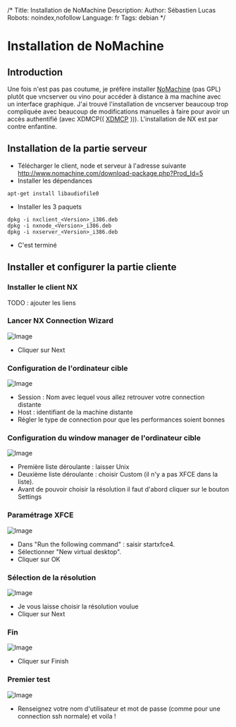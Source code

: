 /*
Title: Installation de NoMachine
Description: 
Author: Sébastien Lucas
Robots: noindex,nofollow
Language: fr
Tags: debian
*/
# Installation de NoMachine

## Introduction
Une fois n'est pas pas coutume, je préfère installer [NoMachine](http://www.nomachine.com/) (pas GPL) plutôt que vncserver ou vino pour accéder à distance à ma machine avec un interface graphique. J'ai trouvé l'installation de vncserver beaucoup trop compliquée avec beaucoup de modifications manuelles à faire pour avoir un accès authentifié (avec XDMCP(( [XDMCP](http://fr.wikipedia.org/wiki/Special:Search?search=XDMCP) ))). L'installation de NX est par contre enfantine.

## Installation de la partie serveur

*	Télécharger le client, node et serveur à l'adresse suivante http://www.nomachine.com/download-package.php?Prod_Id=5
*	Installer les dépendances

```
apt-get install libaudiofile0
```

*	Installer les 3 paquets

```
dpkg -i nxclient_<Version>_i386.deb 
dpkg -i nxnode_<Version>_i386.deb 
dpkg -i nxserver_<Version>_i386.deb 
```

*	C'est terminé
## Installer et configurer la partie cliente

### Installer le client NX
TODO : ajouter les liens
### Lancer NX Connection Wizard

![Image](/fr/debian/nxclient01.png)
*	Cliquer sur Next
### Configuration de l'ordinateur cible

![Image](/fr/debian/nxclient02.png)
*	Session : Nom avec lequel vous allez retrouver votre connection distante
*	Host : identifiant de la machine distante
*	Régler le type de connection pour que les performances soient bonnes
### Configuration du window manager de l'ordinateur cible

![Image](/fr/debian/nxclient03.png)
*	Première liste déroulante : laisser Unix
*	Deuxième liste déroulante : choisir Custom (il n'y a pas XFCE dans la liste).
*	Avant de pouvoir choisir la résolution il faut d'abord cliquer sur le bouton Settings
### Paramétrage XFCE

![Image](/fr/debian/nxclient04.png)
*	Dans "Run the following command" : saisir startxfce4.
*	Sélectionner "New virtual desktop".
*	Cliquer sur OK
### Sélection de la résolution

![Image](/fr/debian/nxclient05.png)
*	Je vous laisse choisir la résolution voulue
*	Cliquer sur Next
### Fin

![Image](/fr/debian/nxclient06.png)
*	Cliquer sur Finish
### Premier test

![Image](/fr/debian/nxclient07.png)
*	Renseignez votre nom d'utilisateur et mot de passe (comme pour une connection ssh normale) et voila !

